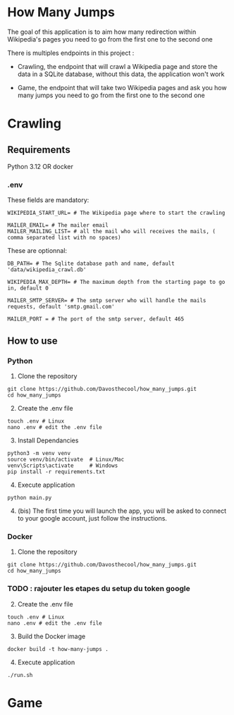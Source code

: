 # How Many Jumps

The goal of this application is to aim how many redirection within Wikipedia's pages you need to go from the first one to the second one

There is multiples endpoints in this project :
- Crawling, the endpoint that will crawl a Wikipedia page and store the data in a SQLite database, without this data, the application won't work

- Game, the endpoint that will take two Wikipedia pages and ask you how many jumps you need to go from the first one to the second one


# Crawling

## Requirements

Python 3.12 OR docker

### .env
These fields are mandatory:
```
WIKIPEDIA_START_URL= # The Wikipedia page where to start the crawling

MAILER_EMAIL= # The mailer email
MAILER_MAILING_LIST= # all the mail who will receives the mails, ( comma separated list with no spaces)
```

These are optionnal:
```
DB_PATH= # The Sqlite database path and name, default 'data/wikipedia_crawl.db'

WIKIPEDIA_MAX_DEPTH= # The maximum depth from the starting page to go in, default 0

MAILER_SMTP_SERVER= # The smtp server who will handle the mails requests, default 'smtp.gmail.com'

MAILER_PORT = # The port of the smtp server, default 465
```

## How to use

### Python

1. Clone the repository
```
git clone https://github.com/Davosthecool/how_many_jumps.git
cd how_many_jumps
```

2. Create the .env file
```
touch .env # Linux
nano .env # edit the .env file
```

3. Install Dependancies
```
python3 -m venv venv
source venv/bin/activate  # Linux/Mac
venv\Scripts\activate     # Windows
pip install -r requirements.txt
```

4. Execute application
```
python main.py
```

4. (bis) The first time you will launch the app, you will be asked to connect to your google account, just follow the instructions.  

### Docker

1. Clone the repository
```
git clone https://github.com/Davosthecool/how_many_jumps.git
cd how_many_jumps
```

### TODO : rajouter les etapes du setup du token google 
2. Create the .env file
```
touch .env # Linux
nano .env # edit the .env file
```

3. Build the Docker image
```
docker build -t how-many-jumps .
```

4. Execute application
```
./run.sh
```


# Game

